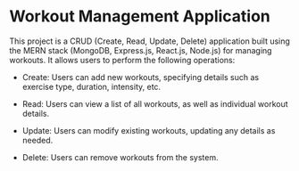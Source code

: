 # Workout Management Application

This project is a CRUD (Create, Read, Update, Delete) application built using the MERN stack (MongoDB, Express.js, React.js, Node.js) for managing workouts. It allows users to perform the following operations:

- Create: Users can add new workouts, specifying details such as exercise type, duration, intensity, etc.

- Read: Users can view a list of all workouts, as well as individual workout details.

- Update: Users can modify existing workouts, updating any details as needed.

- Delete: Users can remove workouts from the system.
